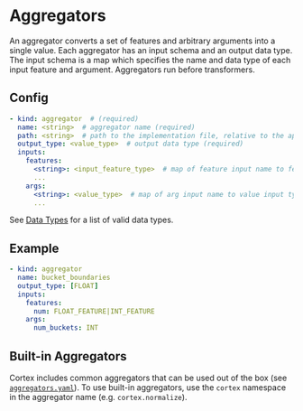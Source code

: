 # Aggregators

An aggregator converts a set of features and arbitrary arguments into a single value. Each aggregator has an input schema and an output data type. The input schema is a map which specifies the name and data type of each input feature and argument. Aggregators run before transformers.

## Config

```yaml
- kind: aggregator  # (required)
  name: <string>  # aggregator name (required)
  path: <string>  # path to the implementation file, relative to the application root (default: implementations/aggregators/<name>.py)
  output_type: <value_type>  # output data type (required)
  inputs:
    features:
      <string>: <input_feature_type>  # map of feature input name to feature input type(s) (required)
      ...
    args:
      <string>: <value_type>  # map of arg input name to value input type(s) (optional)
      ...
```

See [Data Types](data-types.md) for a list of valid data types.

## Example

```yaml
- kind: aggregator
  name: bucket_boundaries
  output_type: [FLOAT]
  inputs:
    features:
      num: FLOAT_FEATURE|INT_FEATURE
    args:
      num_buckets: INT
```

## Built-in Aggregators

[](CORTEX_VERSION_MINOR)

Cortex includes common aggregators that can be used out of the box (see [`aggregators.yaml`](https://github.com/cortexlabs/cortex/blob/master/pkg/aggregators/aggregators.yaml)). To use built-in aggregators, use the `cortex` namespace in the aggregator name (e.g. `cortex.normalize`).
